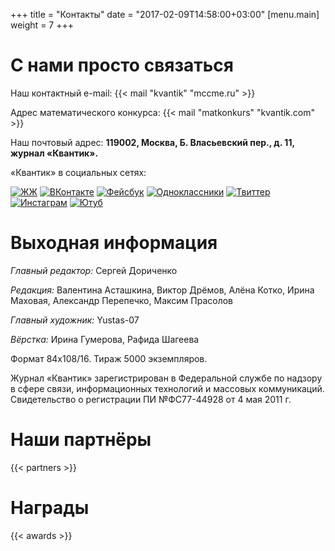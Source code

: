 +++
title = "Контакты"
date = "2017-02-09T14:58:00+03:00"
[menu.main]
  weight = 7
+++


# С нами просто связаться 

Наш контактный e-mail: {{< mail "kvantik" "mccme.ru" >}} 

Адрес математического конкурса: {{< mail "matkonkurs" "kvantik.com" >}} 

Наш почтовый адрес: **119002, Москва, Б. Власьевский пер., д. 11, журнал «Квантик».**


«Квантик» в социальных сетях: 

[![ЖЖ](/img/social/lj_h.png "Живой журнал")](http://kvantik12.livejournal.com/)
[![ВКонтакте](/img/social/vk_h.png "ВКонтакте")](http://vk.com/kvantik12)
[![Фейсбук](/img/social/fb_h.png "Фейсбук")](http://facebook.com/kvantik12)
[![Одноклассники](/img/social/ok_h.png "Одноклассники")](http://ok.ru/kvantik12)
[![Твиттер](/img/social/tw_h.png "Твиттер")](http://twitter.com/kvantik_journal)
[![Инстаграм](/img/social/ig_h.png "Инстаграм")](http://instagram.com/kvantik12/)
[![Ютуб](/img/social/yt_h.png "Ютуб")](http://www.youtube.com/user/kvantik12)

# Выходная информация
*Главный редактор:* Сергей Дориченко  

*Редакция:* Валентина Асташкина, Виктор Дрёмов, Алёна Котко, Ирина Маховая, Александр Перепечко, Максим Прасолов

*Главный художник:* Yustas-07  

*Вёрстка:* Ирина Гумерова, Рафида Шагеева  

Формат 84х108/16. Тираж 5000 экземпляров.  

Журнал «Квантик» зарегистрирован в Федеральной службе по надзору в сфере связи, информационных технологий и массовых коммуникаций.
Свидетельство о регистрации ПИ №ФС77-44928 от 4 мая 2011 г.

# Наши партнёры

{{< partners >}}

# Награды

{{< awards >}}

